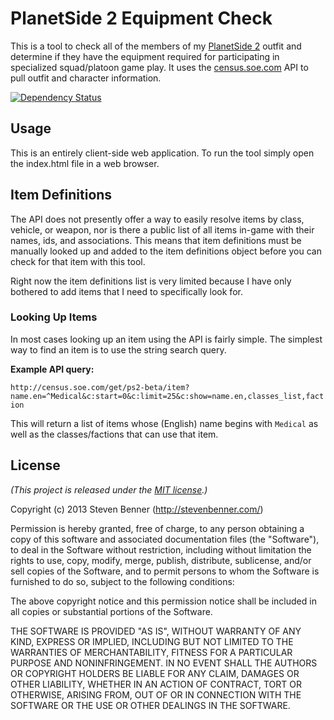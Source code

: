 # PlanetSide 2 Equipment Check

This is a tool to check all of the members of my [PlanetSide 2](https://www.planetside2.com/) outfit and determine if they have the equipment required for participating in specialized squad/platoon game play. It uses the [census.soe.com](https://census.soe.com/) API to pull outfit and character information.

[![Dependency Status](https://gemnasium.com/stevenbenner/ps2-equipment-check.png)](https://gemnasium.com/stevenbenner/ps2-equipment-check)

## Usage

This is an entirely client-side web application. To run the tool simply open the index.html file in a web browser.

## Item Definitions

The API does not presently offer a way to easily resolve items by class, vehicle, or weapon, nor is there a public list of all items in-game with their names, ids, and associations. This means that item definitions must be manually looked up and added to the item definitions object before you can check for that item with this tool.

Right now the item definitions list is very limited because I have only bothered to add items that I need to specifically look for.

### Looking Up Items

In most cases looking up an item using the API is fairly simple. The simplest way to find an item is to use the string search query.

**Example API query:**

`http://census.soe.com/get/ps2-beta/item?name.en=^Medical&c:start=0&c:limit=25&c:show=name.en,classes_list,faction`

This will return a list of items whose (English) name begins with `Medical` as well as the classes/factions that can use that item.

## License

*(This project is released under the [MIT license](https://raw.github.com/stevenbenner/ps2-equipment-check/master/LICENSE.txt).)*

Copyright (c) 2013 Steven Benner (http://stevenbenner.com/)

Permission is hereby granted, free of charge, to any person obtaining a copy of this software and associated documentation files (the "Software"), to deal in the Software without restriction, including without limitation the rights to use, copy, modify, merge, publish, distribute, sublicense, and/or sell copies of the Software, and to permit persons to whom the Software is furnished to do so, subject to the following conditions:

The above copyright notice and this permission notice shall be included in all copies or substantial portions of the Software.

THE SOFTWARE IS PROVIDED "AS IS", WITHOUT WARRANTY OF ANY KIND, EXPRESS OR IMPLIED, INCLUDING BUT NOT LIMITED TO THE WARRANTIES OF MERCHANTABILITY, FITNESS FOR A PARTICULAR PURPOSE AND NONINFRINGEMENT. IN NO EVENT SHALL THE AUTHORS OR COPYRIGHT HOLDERS BE LIABLE FOR ANY CLAIM, DAMAGES OR OTHER LIABILITY, WHETHER IN AN ACTION OF CONTRACT, TORT OR OTHERWISE, ARISING FROM, OUT OF OR IN CONNECTION WITH THE SOFTWARE OR THE USE OR OTHER DEALINGS IN THE SOFTWARE.
